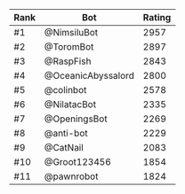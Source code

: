 Rank|Bot|Rating
---|---|---
#1|@NimsiluBot|2957
#2|@ToromBot|2897
#3|@RaspFish|2843
#4|@OceanicAbyssalord|2800
#5|@colinbot|2578
#6|@NilatacBot|2335
#7|@OpeningsBot|2269
#8|@anti-bot|2229
#9|@CatNail|2083
#10|@Groot123456|1854
#11|@pawnrobot|1824
